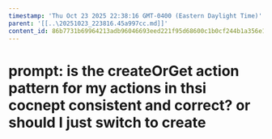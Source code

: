 ```yaml
---
timestamp: 'Thu Oct 23 2025 22:38:16 GMT-0400 (Eastern Daylight Time)'
parent: '[[..\20251023_223816.45a997cc.md]]'
content_id: 86b7731b69964213adb96046693eed221f95d68600c1b0cf244b1a356e1c4931
---
```


# prompt: is the createOrGet action pattern for my actions in thsi cocnept consistent and correct? or should I just switch to create
